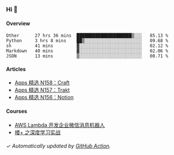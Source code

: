 ### Hi 👋

#### Overview

<!--START_SECTION:waka-->
```text
Other      27 hrs 36 mins  █████████████████████▒░░░   85.13 % 
Python     3 hrs 8 mins    ██▒░░░░░░░░░░░░░░░░░░░░░░   09.68 % 
sh         41 mins         ▓░░░░░░░░░░░░░░░░░░░░░░░░   02.12 % 
Markdown   40 mins         ▓░░░░░░░░░░░░░░░░░░░░░░░░   02.06 % 
JSON       13 mins         ▒░░░░░░░░░░░░░░░░░░░░░░░░   00.71 % 
```
<!--END_SECTION:waka-->

#### Articles

<!-- BLOG:START -->
- [Apps 精选 N158：Craft](https://huhuhang.com/post/product-hunt/product-hunt-n158)
- [Apps 精选 N157：Trakt](https://huhuhang.com/post/product-hunt/product-hunt-n157)
- [Apps 精选 N156：Notion](https://huhuhang.com/post/product-hunt/product-hunt-n156)
<!-- BLOG:END -->

#### Courses

<!-- SYL:START -->
- [AWS Lambda 开发企业微信消息机器人](https://lanqiao.cn/courses/2868)
- [楼+ 之深度学习实战](https://lanqiao.cn/courses/2617)
<!-- SYL:END -->

###### ✓ Automatically updated by [GitHub Action](https://github.com/huhuhang/huhuhang/actions).
